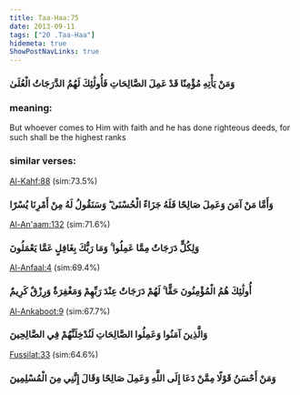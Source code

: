 ```yaml
---
title: Taa-Haa:75
date: 2013-09-11
tags: ["20 .Taa-Haa"]
hidemeta: true 
ShowPostNavLinks: true 
---
```

### وَمَنْ يَأْتِهِ مُؤْمِنًا قَدْ عَمِلَ الصَّالِحَاتِ فَأُولَٰئِكَ لَهُمُ الدَّرَجَاتُ الْعُلَىٰ
### meaning: 
But whoever comes to Him with faith and he has done righteous deeds, for such shall be the highest ranks
### similar verses: 

[Al-Kahf:88](/18/88) (sim:73.5%)

### وَأَمَّا مَنْ آمَنَ وَعَمِلَ صَالِحًا فَلَهُ جَزَاءً الْحُسْنَىٰ ۖ وَسَنَقُولُ لَهُ مِنْ أَمْرِنَا يُسْرًا

[Al-An'aam:132](/6/132) (sim:71.6%)

### وَلِكُلٍّ دَرَجَاتٌ مِمَّا عَمِلُوا ۚ وَمَا رَبُّكَ بِغَافِلٍ عَمَّا يَعْمَلُونَ

[Al-Anfaal:4](/8/4) (sim:69.4%)

### أُولَٰئِكَ هُمُ الْمُؤْمِنُونَ حَقًّا ۚ لَهُمْ دَرَجَاتٌ عِنْدَ رَبِّهِمْ وَمَغْفِرَةٌ وَرِزْقٌ كَرِيمٌ

[Al-Ankaboot:9](/29/9) (sim:67.7%)

### وَالَّذِينَ آمَنُوا وَعَمِلُوا الصَّالِحَاتِ لَنُدْخِلَنَّهُمْ فِي الصَّالِحِينَ

[Fussilat:33](/41/33) (sim:64.6%)

### وَمَنْ أَحْسَنُ قَوْلًا مِمَّنْ دَعَا إِلَى اللَّهِ وَعَمِلَ صَالِحًا وَقَالَ إِنَّنِي مِنَ الْمُسْلِمِينَ

